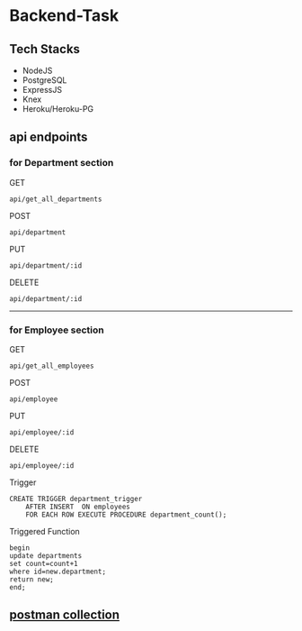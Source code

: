 # Backend-Task



##  Tech Stacks
* NodeJS
* PostgreSQL
* ExpressJS
* Knex
* Heroku/Heroku-PG

## api endpoints
### for Department section
GET
```
api/get_all_departments
```
POST
```
api/department
```

PUT
```
api/department/:id
```

DELETE
```
api/department/:id
```
---
### for Employee section
GET
```
api/get_all_employees
```
POST
```
api/employee
```

PUT
```
api/employee/:id
```

DELETE
```
api/employee/:id
```
Trigger
```
CREATE TRIGGER department_trigger 
    AFTER INSERT  ON employees
    FOR EACH ROW EXECUTE PROCEDURE department_count();
```

Triggered Function
```
begin
update departments
set count=count+1
where id=new.department;
return new;
end;
```

## [postman collection](https://www.getpostman.com/collections/08f389f6bc94796d5efe)